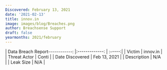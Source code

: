 ```yaml
---
Discovered: February 13, 2021
date: '2021-02-13'
title: innov.in
image: images/blog/Breaches.png
author: Breachsense Support
draft: false
yearmonths: 2021/february
---
```


| Data Breach Report------------:   |:-------------:    | :-----:|
| Victim    | innov.in      | 
| Threat Actor    | Conti      | 
| Date Discovered    | Feb 13, 2021      | 
| Description    | N/A      | 
| Leak Size    | N/A      | 

